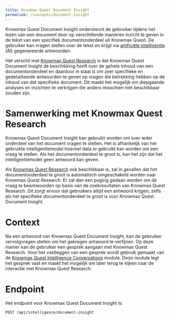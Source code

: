 ```yaml
---
title: Knowmax Quest Document Insight
permalink: /concepts/document-insight
---
```


Knowmax Quest Document Insight ondersteunt de gebruiker tijdens het lezen van een document door op verschillende manieren inzicht te geven in de tekst van een specifiek documentonderdeel uit Knowmax Quest. De gebruiker kan vragen stellen over de tekst en krijgt via [artificiële intelligentie](/concepts/intelligencemodels) (AI) gegenereerde antwoorden. 

Het verschil met [Knowmax Quest Research](/concepts/research) is dat Knowmax Quest Document Insight de beschikking heeft over de gehele inhoud van een documentonderdeel en daardoor in staat is om zeer specifieke en gedetailleerde antwoorden te geven op vragen die betrekking hebben op de inhoud van dat specifieke document. Dit maakt het mogelijk om diepgaande analyses en inzichten te verkrijgen die anders misschien niet beschikbaar zouden zijn.

# Samenwerking met Knowmax Quest Research
Knowmax Quest Document Insight kan gebruikt worden om over ieder onderdeel van het document vragen te stellen. Het is afhankelijk van het gebruikte intelligentiemodel hoeveel data er gebruikt kan worden om een vraag te stellen. Als het documentonderdeel te groot is, kan het zijn dat het intelligentiemodel geen antwoord kan geven. 

Als [Knowmax Quest Research](/concepts/research) ook beschikbaar is, zal in gevallen dat het documentonderdeel te groot is automatisch omgeschakeld worden naar Knowmax Quest Research. Er zal dan een poging gedaan worden om de vraag te beantwoorden op basis van de zoekresultaten van Knowmax Quest Research. Dit zorgt ervoor dat gebruikers altijd een antwoord krijgen, zelfs als het specifieke documentonderdeel te groot is voor Knowmax Quest Document Insight.

# Context
Na een antwoord van Knowmax Quest Document Insight, kan de gebruiker vervolgvragen stellen om het gekregen antwoord te verfijnen. Op deze manier kan de gebruiker een gesprek aangaan met Knowmax Quest Research. Voor het vastleggen van een gesprek wordt gebruik gemaakt van de [Knowmax Quest Intelligence Conversations](/concepts/intelligence-conversatios) module. Deze module legt het gesprek vast en maakt het mogelijk om later terug te kijken naar de interactie met Knowmax Quest Research.

# Endpoint
Het endpoint voor Knowmax Quest Document Insight is:

```
POST /api/intelligence/document-insight
```
